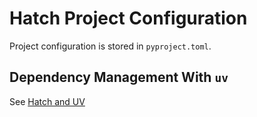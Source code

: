 # Hatch Project Configuration

Project configuration is stored in `pyproject.toml`.

## Dependency Management With `uv`

See [Hatch and UV](./hatch-uv.md)
